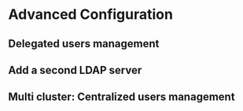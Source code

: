 # Advanced Configuration

## Delegated users management

## Add a second LDAP server

## Multi cluster: Centralized users management